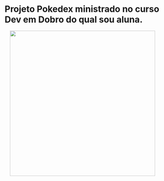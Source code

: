 
<h1>
  Projeto Pokedex ministrado no curso Dev em Dobro do qual sou aluna.
</h1>


<p align="center">
  <img width="470" src="src/readme/pokedex.gif">
</p>
